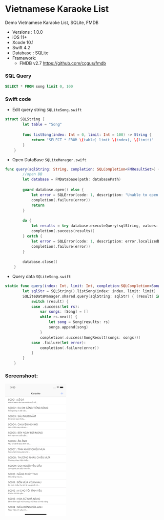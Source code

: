 # Vietnamese Karaoke List
Demo Vietnamese Karaoke List, SQLite, FMDB

- Versions : 1.0.0
- iOS 11+
- Xcode 10.1
- Swift 4.2
- Database : SQLite
- Framework:
  - FMDB v2.7 https://github.com/ccgus/fmdb

### SQL Query

```sql lite
SELECT * FROM song limit 0, 100
```

### Swift code

* Edit query string `SQLiteSong.swift`

```swift
struct SQLString {
        let table = "Song"
        
        func listSong(index: Int = 0, limit: Int = 100) -> String {
            return "SELECT * FROM \(table) limit \(index), \(limit)"
        }
    }
```

* Open DataBase `SQLiteManager.swift`

```swift
func query(sqlString: String, completion: SQLCompletion<FMResultSet>) {
        //open DB
        let database = FMDatabase(path: databasePath)
        
        guard database.open() else {
            let error = SQLError(code: 1, description: "Unable to open database", kind: .canNotOpenDB)
            completion(.failure(error))
            return
        }
        
        do {
            let results = try database.executeQuery(sqlString, values: nil)
            completion(.success(results))
        } catch {
            let error = SQLError(code: 1, description: error.localizedDescription, kind: .executeQuery)
            completion(.failure(error))
        }
        
        database.close()
    }
```

* Query data `SQLiteSong.swift`

```swift
static func query(index: Int, limit: Int, completion:SQLCompletion<SongResult>) {
        let sqlStr = SQLString().listSong(index: index, limit: limit)
        SQLiteDataManager.shared.query(sqlString: sqlStr) { (result) in
            switch (result) {
            case .success(let rs):
                var songs: [Song] = []
                while rs.next() {
                    let song = Song(results: rs)
                    songs.append(song)
                }
                completion(.success(SongResult(songs: songs)))
            case .failure(let error):
                completion(.failure(error))
            }
        }
    }
```



### Screenshoot:

![Screenshoot](/images/1.png)



